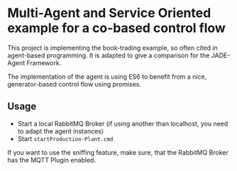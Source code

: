Multi-Agent and Service Oriented example for a co-based control flow
====================================================================

This project is implementing the book-trading example, so often cited
in agent-based programming. It is adapted to give a comparison for the
JADE-Agent Framework.

The implementation of the agent is using ES6 to benefit from a nice, 
generator-based control flow using promises.

Usage
------

* Start a local RabbitMQ Broker (if using another than localhost, you need to adapt the agent instances)
* Start `startProduction-Plant.cmd`

If you want to use the sniffing feature, make sure, that the RabbitMQ Broker has the MQTT Plugin enabled.